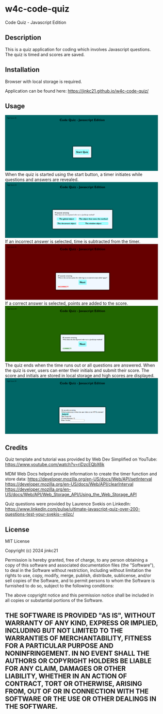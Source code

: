 # w4c-code-quiz

Code Quiz - Javascript Edition


## Description
This is a quiz application for coding which involves Javascript questions. The quiz is timed and scores are saved.


## Installation

Browser with local storage is required.

Application can be found here:
https://jinkc21.github.io/w4c-code-quiz/


## Usage

![Main](assets/main-screenshot.png)
When the quiz is started using the start button, a timer initiates while questions and answers are revealed.
![Questions](assets/questions-screenshot.png)
If an incorrect answer is selected, time is subtracted from the timer. 
![Incorrect](assets/incorrect-screenshot.png)
If a correct answer is selected, points are added to the score. 
![Correct](assets/correct-screenshot.png)
The quiz ends when the time runs out or all questions are answered. When the quiz is over, users can enter their initials and submit their score. The score and initials are stored in local storage and high scores are displayed.
![Submit](assets/submit-screenshot.png)


## Credits

Quiz template and tutorial was provided by Web Dev Simplified on YouTube:
https://www.youtube.com/watch?v=riDzcEQbX6k

MDM Web Docs helped provide information to create the timer function and store data:
https://developer.mozilla.org/en-US/docs/Web/API/setInterval
https://developer.mozilla.org/en-US/docs/Web/API/clearInterval
https://developer.mozilla.org/en-US/docs/Web/API/Web_Storage_API/Using_the_Web_Storage_API

Quiz questions were provided by Laurence Svekis on LinkedIn:
https://www.linkedin.com/pulse/ultimate-javascript-quiz-over-200-questions-test-your-svekis--eilzc/


## License

MIT License

Copyright (c) 2024 jinkc21

Permission is hereby granted, free of charge, to any person obtaining a copy
of this software and associated documentation files (the "Software"), to deal
in the Software without restriction, including without limitation the rights
to use, copy, modify, merge, publish, distribute, sublicense, and/or sell
copies of the Software, and to permit persons to whom the Software is
furnished to do so, subject to the following conditions:

The above copyright notice and this permission notice shall be included in all
copies or substantial portions of the Software.

THE SOFTWARE IS PROVIDED "AS IS", WITHOUT WARRANTY OF ANY KIND, EXPRESS OR
IMPLIED, INCLUDING BUT NOT LIMITED TO THE WARRANTIES OF MERCHANTABILITY,
FITNESS FOR A PARTICULAR PURPOSE AND NONINFRINGEMENT. IN NO EVENT SHALL THE
AUTHORS OR COPYRIGHT HOLDERS BE LIABLE FOR ANY CLAIM, DAMAGES OR OTHER
LIABILITY, WHETHER IN AN ACTION OF CONTRACT, TORT OR OTHERWISE, ARISING FROM,
OUT OF OR IN CONNECTION WITH THE SOFTWARE OR THE USE OR OTHER DEALINGS IN THE
SOFTWARE.
---